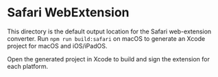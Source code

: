 # Safari WebExtension

This directory is the default output location for the Safari web-extension converter.
Run `npm run build:safari` on macOS to generate an Xcode project for macOS and iOS/iPadOS.

Open the generated project in Xcode to build and sign the extension for each platform.
